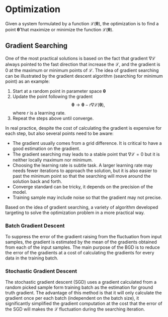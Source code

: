 # Optimization

Given a system formulated by a function $\mathcal{L}(\boldsymbol{\theta})$, the optimization is to find a point $\boldsymbol{\hat\theta}$ that maximize or minimize the function $\mathcal{L}(\boldsymbol{\theta})$. 

## Gradient Searching
One of the most practical solutions is based on the fact that gradient $\nabla\mathcal{L}$ always pointed to the fast direction that increase the $\mathcal{L}$, and the gradient is 0 at the maximum or minimum points of $\mathcal{L}$. The idea of gradient searching can be illustrated by the gradient descent algorithm (searching for minimum point) as an example:
1. Start at a random point in parameter space $\boldsymbol{\theta}$
2. Update the point following the gradent 
$$
\boldsymbol{\theta} \to \boldsymbol{\theta} - r\nabla\mathcal{L}(\boldsymbol{\theta}),
$$
where $r$ is a learning rate.
3. Repeat the steps above until converge.

In real practice, despite the cost of calculating the gradient is expensive for each step, but also several points need to be aware:
* The gradient usually comes from a grid difference. It is critical to have a good estimation on the gradient.
* The gradient searching may leads to a stable point that $\nabla \mathcal{L}=0$ but it is neither locally maximum nor minimum.
* Choosing the learning rate is subtle task. A larger learning rate may needs fewer iterations to approach the solution, but it is also easier to past the minimum point so that the searching will move around the solution back and forth.
* Converge standard can be tricky, it depends on the precision of the model.
* Training sample may include noise so that the gradient may not precise. 

Based on the idea of gradient searching, a variety of algorithm developed targeting to solve the optimization problem in a more practical way.

### Batch Gradient Descent

To suppress the error of the gradient raising from the fluctuation from input samples, the gradient is estimated by the mean of the gradients obtained from each of the input samples. The main purpose of the BGD is to reduce the error of the gradients at a cost of calculating the gradients for every data in the training batch.

### Stochastic Gradient Descent
The stochastic gradient descent (SGD) uses a gradient calculated from a random picked sample form training batch as the estimation for ground truth gradient. The advantage of this method is that it will only calculate the gradient once per each batch (independent on the batch size), it significantly simplified the gradient computation at the cost that the error of the SGD will makes the $\mathcal{L}$ fluctuation during the searching iteration.

###